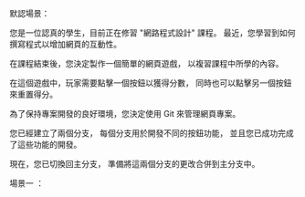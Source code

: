 默認場景：

您是一位認真的學生，目前正在修習 "網路程式設計" 課程。
最近，您學習到如何撰寫程式以增加網頁的互動性。

在課程結束後，您決定製作一個簡單的網頁遊戲，
以複習課程中所學的內容。

在這個遊戲中，玩家需要點擊一個按鈕以獲得分數，
同時也可以點擊另一個按鈕來重置得分。

為了保持專案開發的良好環境，您決定使用 Git 來管理網頁專案。

您已經建立了兩個分支，
每個分支用於開發不同的按鈕功能，
並且您已成功完成了這些功能的開發。

現在，您已切換回主分支，
準備將這兩個分支的更改合併到主分支中。


場景一 ：